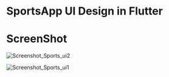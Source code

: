 # SportsApp UI Design in Flutter

# ScreenShot

![Screenshot_Sports_ui2](https://user-images.githubusercontent.com/83568913/211206032-82cc3e72-73f9-4b62-98bf-197736d3d3eb.jpg)

![Screenshot_Sports_ui1](https://user-images.githubusercontent.com/83568913/211206024-f8242e2a-8cac-4324-bcca-c65fe55651b9.jpg)


